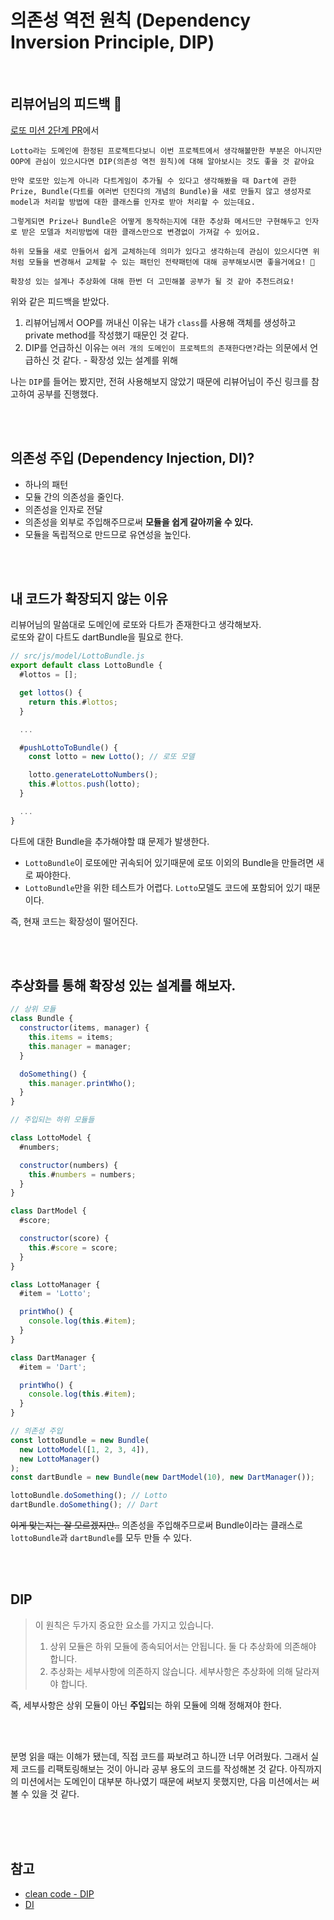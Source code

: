 # 의존성 역전 원칙 (Dependency Inversion Principle, DIP)

<br />

## 리뷰어님의 피드백 🍔

[로또 미션 2단계 PR](https://github.com/woowacourse/javascript-lotto/pull/140#discussion_r820070677)에서

```
Lotto라는 도메인에 한정된 프로젝트다보니 이번 프로젝트에서 생각해볼만한 부분은 아니지만 OOP에 관심이 있으시다면 DIP(의존성 역전 원칙)에 대해 알아보시는 것도 좋을 것 같아요

만약 로또만 있는게 아니라 다트게임이 추가될 수 있다고 생각해봤을 때 Dart에 관한 Prize, Bundle(다트를 여러번 던진다의 개념의 Bundle)을 새로 만들지 않고 생성자로 model과 처리할 방법에 대한 클래스를 인자로 받아 처리할 수 있는데요.

그렇게되면 Prize나 Bundle은 어떻게 동작하는지에 대한 추상화 메서드만 구현해두고 인자로 받은 모델과 처리방법에 대한 클래스만으로 변경없이 가져갈 수 있어요.

하위 모듈을 새로 만들어서 쉽게 교체하는데 의미가 있다고 생각하는데 관심이 있으시다면 위처럼 모듈을 변경해서 교체할 수 있는 패턴인 전략패턴에 대해 공부해보시면 좋을거에요! 🥕

확장성 있는 설계나 추상화에 대해 한번 더 고민해볼 공부가 될 것 같아 추천드려요!
```

위와 같은 피드백을 받았다.

1. 리뷰어님께서 OOP를 꺼내신 이유는 내가 `class`를 사용해 객체를 생성하고 private method를 작성했기 때문인 것 같다.
2. DIP를 언급하신 이유는 `여러 개의 도메인이 프로젝트의 존재한다면?`라는 의문에서 언급하신 것 같다. - 확장성 있는 설계를 위해

나는 `DIP`를 들어는 봤지만, 전혀 사용해보지 않았기 때문에 리뷰어님이 주신 링크를 참고하여 공부를 진행했다.

<br />
<br />

## 의존성 주입 (Dependency Injection, DI)?

- 하나의 패턴
- 모듈 간의 의존성을 줄인다.
- 의존성을 인자로 전달
- 의존성을 외부로 주입해주므로써 **모듈을 쉽게 갈아끼울 수 있다.**
- 모듈을 독립적으로 만드므로 유연성을 높인다.

<br />
<br />

## 내 코드가 확장되지 않는 이유

리뷰어님의 말씀대로 도메인에 로또와 다트가 존재한다고 생각해보자.  
로또와 같이 다트도 dartBundle을 필요로 한다.

```js
// src/js/model/LottoBundle.js
export default class LottoBundle {
  #lottos = [];

  get lottos() {
    return this.#lottos;
  }

  ...

  #pushLottoToBundle() {
    const lotto = new Lotto(); // 로또 모델

    lotto.generateLottoNumbers();
    this.#lottos.push(lotto);
  }

  ...
}
```

다트에 대한 Bundle을 추가해야할 떄 문제가 발생한다.

- `LottoBundle`이 로또에만 귀속되어 있기때문에 로또 이외의 Bundle을 만들려면 새로 짜야한다.
- `LottoBundle`만을 위한 테스트가 어렵다. `Lotto`모델도 코드에 포함되어 있기 때문이다.

즉, 현재 코드는 확장성이 떨어진다.

<br />
<br />

## 추상화를 통해 확장성 있는 설계를 해보자.

```js
// 상위 모듈
class Bundle {
  constructor(items, manager) {
    this.items = items;
    this.manager = manager;
  }

  doSomething() {
    this.manager.printWho();
  }
}

// 주입되는 하위 모듈들

class LottoModel {
  #numbers;

  constructor(numbers) {
    this.#numbers = numbers;
  }
}

class DartModel {
  #score;

  constructor(score) {
    this.#score = score;
  }
}

class LottoManager {
  #item = 'Lotto';

  printWho() {
    console.log(this.#item);
  }
}

class DartManager {
  #item = 'Dart';

  printWho() {
    console.log(this.#item);
  }
}

// 의존성 주입
const lottoBundle = new Bundle(
  new LottoModel([1, 2, 3, 4]),
  new LottoManager()
);
const dartBundle = new Bundle(new DartModel(10), new DartManager());

lottoBundle.doSomething(); // Lotto
dartBundle.doSomething(); // Dart
```

~~이게 맞는지는 잘 모르겠지만..~~ 의존성을 주입해주므로써 Bundle이라는 클래스로 `lottoBundle`과 `dartBundle`를 모두 만들 수 있다.

<br />
<br />

## DIP

> 이 원칙은 두가지 중요한 요소를 가지고 있습니다.
>
> 1. 상위 모듈은 하위 모듈에 종속되어서는 안됩니다. 둘 다 추상화에 의존해야 합니다.
> 2. 추상화는 세부사항에 의존하지 않습니다. 세부사항은 추상화에 의해 달라져야 합니다.

즉, 세부사항은 상위 모듈이 아닌 **주입**되는 하위 모듈에 의해 정해져야 한다.

<br />
<br />

분명 읽을 때는 이해가 됐는데, 직접 코드를 짜보려고 하니깐 너무 어려웠다. 그래서 실제 코드를 리팩토링해보는 것이 아니라 공부 용도의 코드를 작성해본 것 같다. 아직까지의 미션에서는 도메인이 대부분 하나였기 때문에 써보지 못했지만, 다음 미션에서는 써볼 수 있을 것 같다.

<br />
<br />
<br />

## 참고

- [clean code - DIP](https://github.com/qkraudghgh/clean-code-javascript-ko#%EC%9D%98%EC%A1%B4%EC%84%B1-%EC%97%AD%EC%A0%84-%EC%9B%90%EC%B9%99-dependency-inversion-principle-dip)
- [DI](https://velog.io/@moongq/Dependency-Injection)
